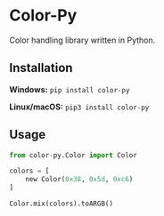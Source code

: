 # Color-Py

Color handling library written in Python.

## Installation
**Windows:** `pip install color-py`

**Linux/macOS:** `pip3 install color-py`

## Usage
```py
from color-py.Color import Color

colors = [
    new Color(0x38, 0x5d, 0xc6)
]

Color.mix(colors).toARGB()
```
